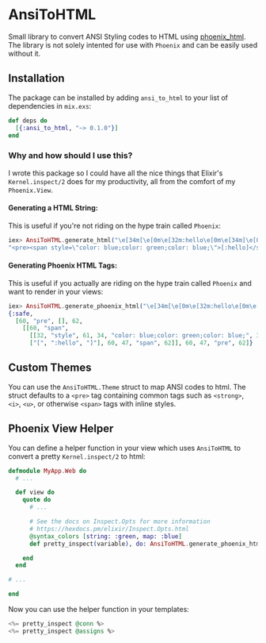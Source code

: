 # AnsiToHTML

Small library to convert ANSI Styling codes to HTML using [phoenix_html](https://github.com/phoenixframework/phoenix_html).
The library is not solely intented for use with `Phoenix` and can be easily used without it.

## Installation

The package can be installed by adding `ansi_to_html` to your list of dependencies in `mix.exs`:

```elixir
def deps do
  [{:ansi_to_html, "~> 0.1.0"}]
end
```

### Why and how should I use this?

I wrote this package so I could have all the nice things that Elixir's `Kernel.inspect/2` does for my productivity, all from the comfort of my `Phoenix.View`.

#### Generating a HTML String:
This is useful if you're not riding on the hype train called `Phoenix`:
```elixir
iex> AnsiToHTML.generate_html("\e[34m[\e[0m\e[32m:hello\e[0m\e[34m]\e[0m")
"<pre><span style=\"color: blue;color: green;color: blue;\">[:hello]</span></pre>"
```

#### Generating Phoenix HTML Tags:
This is useful if you actually are riding on the hype train called `Phoenix` and want to render in your views:
```elixir
iex> AnsiToHTML.generate_phoenix_html("\e[34m[\e[0m\e[32m:hello\e[0m\e[34m]\e[0m")
{:safe,
  [60, "pre", [], 62,
    [[60, "span",
      [[32, "style", 61, 34, "color: blue;color: green;color: blue;", 34]], 62,
      ["[", ":hello", "]"], 60, 47, "span", 62]], 60, 47, "pre", 62]}
```

## Custom Themes

You can use the `AnsiToHTML.Theme` struct to map ANSI codes to html.
The struct defaults to a `<pre>` tag containing common tags such as `<strong>`, `<i>`, `<u>`, or otherwise `<span>` tags with inline styles.

## Phoenix View Helper

You can define a helper function in your view which uses `AnsiToHTML` to convert a pretty `Kernel.inspect/2` to html:

```elixir
defmodule MyApp.Web do
  # ...

  def view do
    quote do
      # ...

      # See the docs on Inspect.Opts for more information
      # https://hexdocs.pm/elixir/Inspect.Opts.html
      @syntax_colors [string: :green, map: :blue]
      def pretty_inspect(variable), do: AnsiToHTML.generate_phoenix_html inspect variable, pretty: true, syntax_colors: @syntax_colors

    end
  end

# ...

end
```

Now you can use the helper function in your templates:

```elixir
<%= pretty_inspect @conn %>
<%= pretty_inspect @assigns %>
```
